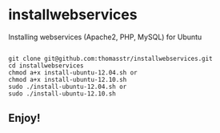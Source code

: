 installwebservices
==================

Installing webservices (Apache2, PHP, MySQL) for Ubuntu

<pre>
<code>
git clone git@github.com:thomasstr/installwebservices.git
cd installwebservices
chmod a+x install-ubuntu-12.04.sh or
chmod a+x install-ubuntu-12.10.sh
sudo ./install-ubuntu-12.04.sh or
sudo ./install-ubuntu-12.10.sh</code>
</pre>


<h2>Enjoy!</h2>

